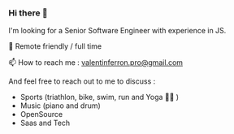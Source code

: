 ### Hi there 👋

I'm looking for a Senior Software Engineer with experience in JS.

🏡  Remote friendly / full time

📫  How to reach me : valentinferron.pro@gmail.com

And feel free to reach out to me to discuss :

- Sports (triathlon, bike, swim, run and Yoga 🧘‍♂️ )
- Music (piano and drum)
- OpenSource
- Saas and Tech
